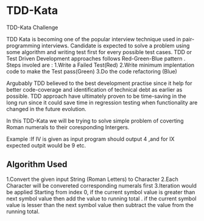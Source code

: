 # TDD-Kata
TDD-Kata Challenge

TDD Kata is becoming  one of the popular interview technique used in pair-programming interviews.
Candidate is expected to solve a problem using some algorithm and writing test first for every possible test cases.
TDD or Test Driven Development approaches follows Red-Green-Blue pattern .
Steps involed are :
1.Write a Failed Test(Red)
2.Write minimum implentation code to make the Test pass(Green)
3.Do the code refactoring (Blue)

Argubably TDD believed to the best development practise since it help for better code-coverage and identification of technical debt as earlier as possible.
TDD approach have ultimately proven to be time-saving in the long run since it could save time in regression testing when functionality are changed in the future evolution.

In this TDD-Kata we will be trying to solve simple problem of coverting Roman numerals to their coresponding Intergers.

Example :If IV is given as input program should output 4 ,and for IX expected outpit would be 9  etc.

Algorithm Used
----------------------
1.Convert the given input String (Roman Letters) to Character
2.Each Character will be convereted corresponding numerals first
3.Iteration would be applied Starting from index 0, 
    if the current symbol value is greater than next symbol value then add the value to running total .
    if the current symbol value is lesser than the next symbol value then subtract the value from the running total.
